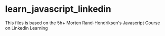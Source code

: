 # learn_javascript_linkedin

This files is based on the 5h+ Morten Rand-Hendriksen's Javascript Course on Linkedin Learning
